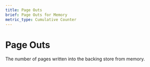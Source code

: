 ```yaml
---
title: Page Outs
brief: Page Outs for Memory
metric_type: Cumulative Counter
---
```

# Page Outs

The number of pages written into the backing store from memory.


